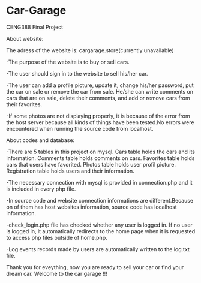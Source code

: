 # Car-Garage
 CENG388 Final Project
 
 About website:

The adress of the website is: cargarage.store(currently unavailable)

-The purpose of the website is to buy or sell cars.

-The user should sign in to the website to sell his/her car.

-The user can add a profile picture, update it, change his/her password, put the car on sale or remove the car from sale.
He/she can write comments on cars that are on sale, delete their comments, and add or remove cars from their favorites. 

-If some photos are not displaying properly, it is because of the error from the host server because 
all kinds of things have been tested.No errors were encountered when running the source code from localhost.   

About codes and database:

-There are 5 tables in this project on mysql. Cars table holds the cars and its information. Comments table holds comments on cars.
Favorites table holds cars that users have favorited. Photos table holds user profil picture. Registration table holds users and their 
information.

-The necessary connection with mysql is provided in connection.php and it is included in every php file. 

-In source code and website connection informations are different.Because on of them has host websites information, source code has
localhost information.

-check_login.php file has checked whether any user is logged in. If no user is logged in, 
it automatically redirects to the home page when it is requested to access php files outside of home.php.

-Log events records made by users are automatically written to the log.txt file.  

Thank you for eveything, now you are ready to sell your car or find your dream car. Welcome to the car garage !!!
